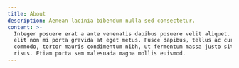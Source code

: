 ```yaml
---
title: About
description: Aenean lacinia bibendum nulla sed consectetur.
content: >-
  Integer posuere erat a ante venenatis dapibus posuere velit aliquet. Donec id
  elit non mi porta gravida at eget metus. Fusce dapibus, tellus ac cursus
  commodo, tortor mauris condimentum nibh, ut fermentum massa justo sit amet
  risus. Etiam porta sem malesuada magna mollis euismod.
---
```


